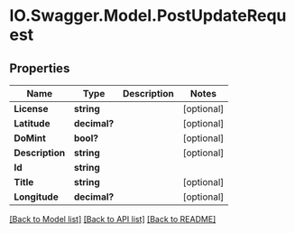 # IO.Swagger.Model.PostUpdateRequest
## Properties

Name | Type | Description | Notes
------------ | ------------- | ------------- | -------------
**License** | **string** |  | [optional] 
**Latitude** | **decimal?** |  | [optional] 
**DoMint** | **bool?** |  | [optional] 
**Description** | **string** |  | [optional] 
**Id** | **string** |  | 
**Title** | **string** |  | [optional] 
**Longitude** | **decimal?** |  | [optional] 

[[Back to Model list]](../README.md#documentation-for-models) [[Back to API list]](../README.md#documentation-for-api-endpoints) [[Back to README]](../README.md)

